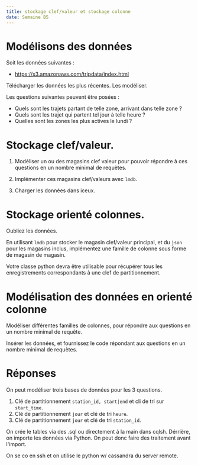 ```yaml
---
title: stockage clef/valeur et stockage colonne
date: Semaine B5
---
```


# Modélisons des données

Soit les données suivantes :

 - https://s3.amazonaws.com/tripdata/index.html

Télécharger les données les plus récentes. Les modéliser.

Les questions suivantes peuvent être posées :

 - Quels sont les trajets partant de telle zone, arrivant dans telle zone ?
 - Quels sont les trajet qui partent tel jour à telle heure ?
 - Quelles sont les zones les plus actives le lundi ?

# Stockage clef/valeur.

 1. Modéliser un ou des magasins clef valeur pour pouvoir répondre à ces questions
    en un nombre minimal de requètes.

 2. Implémenter ces magasins clef/valeurs avec `lmdb`.
 3. Charger les données dans iceux.

# Stockage orienté colonnes.

Oubliez les données.

En utilisant `lmdb` pour stocker le magasin clef/valeur principal, et du
`json` pour les magasins inclus, implémentez une famille de colonne sous forme de
magasin de magasin.

Votre classe python devra être utilisable pour récupérer tous les
enregistrements correspondants à une clef de partitionnement.

# Modélisation des données en orienté colonne

Modéliser différentes familles de colonnes, pour répondre aux questions en un
nombre minimal de requête.

Insérer les données, et fournissez le code répondant aux questions en un nombre
minimal de requètes.

# Réponses

On peut modéliser trois bases de données pour les 3 questions.

1. Clé de partitionnement `station_id, start|end` et cli de tri sur `start_time`.
2. Clé de partitionnement `jour` et clé de tri `heure`.
3. Clé de partitionnement `jour` et clé de tri `station_id`.

On crée le tables via des .sql ou directement à la main dans cqlsh. Dérrière, on importe les données via Python. On peut donc faire des traitement avant l'import.

On se co en ssh et on utilise le python w/ cassandra du server remote.
